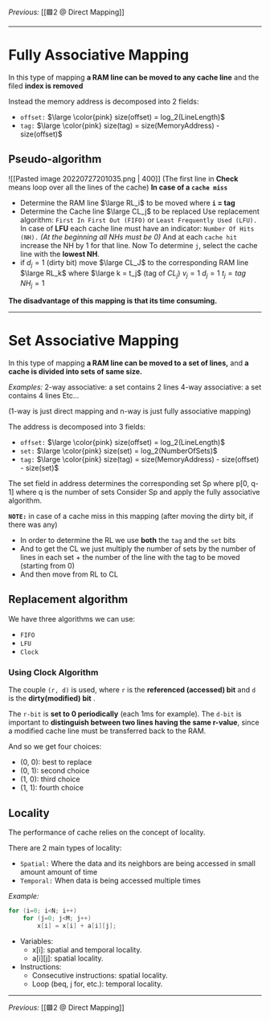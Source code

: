_Previous:_ [[🟩2 @ Direct Mapping]]

---

# Fully Associative Mapping
In this type of mapping **a RAM line can be moved to any cache line** and the filed **index is removed**

Instead the memory address is decomposed into 2 fields:
- `offset:` $\large \color{pink} size(offset) = log_2(LineLength)$
- `tag:` $\large \color{pink} size(tag) = size(MemoryAddress) - size(offset)$
## Pseudo-algorithm
![[Pasted image 20220727201035.png | 400]]
(The first line in **Check** means loop over all the lines of the cache)
**In case of a `cache miss`** 
-  Determine the RAM line $\large RL_i$ to be moved where **`i` = tag**
-  Determine the Cache line $\large CL_j$ to be replaced
	Use replacement algorithm: `First In First Out (FIFO)` or `Least Frequently Used (LFU).`
	In case of **LFU** each cache line must have an indicator: `Number Of Hits (NH).` _(At the beginning all NHs must be 0)_
	And at each `cache hit` increase the NH by 1 for that line.
	Now To determine `j`, select the cache line with the **lowest NH**.
- if $d_j = 1$ (dirty bit)  move $\large CL_J$ to the corresponding RAM line $\large RL_k$ where $\large k = t_j$ (tag of $CL_j$)
	$v_j = 1$
	$d_j = 1$
	$t_j = tag$
	$NH_j = 1$

**The disadvantage of this mapping is that its time consuming.**

---

# Set Associative Mapping
In this type of mapping **a RAM line can be moved to a set of lines,**  and **a cache is divided into sets of same size.**

*Examples:*
2-way associative: a set contains 2 lines
4-way associative: a set contains 4 lines
Etc…

(1-way is just direct mapping and n-way is just fully associative mapping)

The address is decomposed into 3 fields:
- `offset:` $\large \color{pink} size(offset) = log_2(LineLength)$
- `set:` $\large \color{pink} size(set) = log_2(NumberOfSets)$
- `tag:` $\large \color{pink} size(tag) = size(MemoryAddress) - size(offset) - size(set)$

The set field in address determines the corresponding set Sp where p[0, q-1] where q is the number of sets
Consider Sp and apply the fully associative algorithm.

**`NOTE:`** in case of a cache miss in this mapping (after moving the dirty bit, if there was any)
- In order to determine the RL we use **both** the `tag` and the `set` bits 
- And to get the CL we just multiply the number of sets by the number of lines in each set + the number of the line with the tag to be moved (starting from 0)
- And then move from RL to CL 
## Replacement algorithm
We have three algorithms we can use:
- `FIFO`
- `LFU`
- `Clock`

### Using Clock Algorithm
The couple `(r, d)` is used, where `r` is the **referenced (accessed) bit** and `d` is the **dirty(modified) bit** .

The `r-bit` is **set to 0 periodically** (each 1ms for example).
The `d-bit` is important to **distinguish between two lines having the same r-value**, since a modified cache line must be transferred back to the RAM.

And so we get four choices:
- (0, 0): best to replace
- (0, 1): second choice
- (1, 0): third choice
- (1, 1): fourth choice 

## Locality
The performance of cache relies on the concept of locality.

There are 2 main types of locality:
- `Spatial:` Where the data and its neighbors are being accessed in small amount amount of time
- `Temporal:` When data is being accessed multiple times

*Example:*
```c
for (i=0; i<N; i++)
	for (j=0; j<M; j++)
		x[i] = x[i] + a[i][j];
```
- Variables:
	-  x[i]: spatial and temporal locality.
	- a[i][j]: spatial locality.
- Instructions:
	- Consecutive instructions: spatial locality.
	- Loop (beq, j for, etc.): temporal locality.

---
_Previous:_ [[🟩2 @ Direct Mapping]]